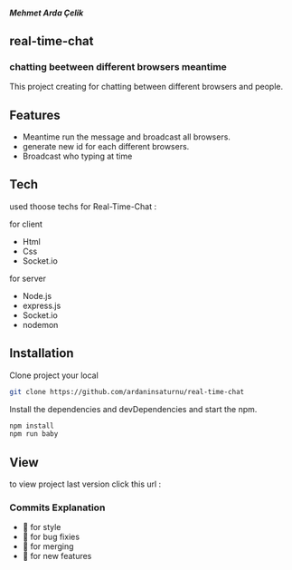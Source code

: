 ##### Mehmet Arda Çelik

## real-time-chat
### chatting beetween different browsers meantime

This project creating for chatting between different browsers and people.

## Features

- Meantime run the message and broadcast all browsers.
- generate new id for each different browsers.
- Broadcast who typing at time

## Tech

used thoose techs for Real-Time-Chat :

for client 

- Html
- Css
- Socket.io

for server

- Node.js
- express.js
- Socket.io
- nodemon


## Installation

Clone project your local

```sh
git clone https://github.com/ardaninsaturnu/real-time-chat
```

Install the dependencies and devDependencies and start the npm.

```sh
npm install
npm run baby
```

## View

to view project last version click this
url : 

### Commits Explanation

- :rainbow:  for style
- :microbe:  for bug fixies
- :dna:  for merging
- :fairy:  for new features
